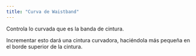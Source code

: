 ```yaml
---
title: "Curva de Waistband"
---
```


Controla lo curvada que es la banda de cintura.

Incrementar esto dará una cintura curvadora, haciéndola más pequeña en el borde superior de la cintura.




